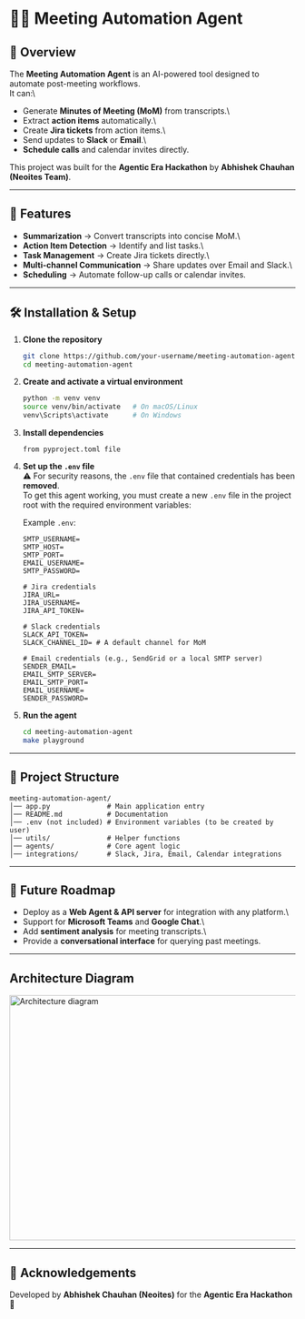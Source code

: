 # 🧑‍💻 Meeting Automation Agent

## 📌 Overview

The **Meeting Automation Agent** is an AI-powered tool designed to
automate post-meeting workflows.\
It can:\
- Generate **Minutes of Meeting (MoM)** from transcripts.\
- Extract **action items** automatically.\
- Create **Jira tickets** from action items.\
- Send updates to **Slack** or **Email**.\
- **Schedule calls** and calendar invites directly.

This project was built for the **Agentic Era Hackathon** by **Abhishek
Chauhan (Neoites Team)**.

------------------------------------------------------------------------

## 🚀 Features

-   **Summarization** → Convert transcripts into concise MoM.\
-   **Action Item Detection** → Identify and list tasks.\
-   **Task Management** → Create Jira tickets directly.\
-   **Multi-channel Communication** → Share updates over Email and
    Slack.\
-   **Scheduling** → Automate follow-up calls or calendar invites.

------------------------------------------------------------------------

## 🛠️ Installation & Setup

1.  **Clone the repository**

    ``` bash
    git clone https://github.com/your-username/meeting-automation-agent.git
    cd meeting-automation-agent
    ```

2.  **Create and activate a virtual environment**

    ``` bash
    python -m venv venv
    source venv/bin/activate   # On macOS/Linux
    venv\Scripts\activate      # On Windows
    ```

3.  **Install dependencies**

    ```from pyproject.toml file```

4.  **Set up the `.env` file**\
    ⚠️ For security reasons, the `.env` file that contained credentials
    has been **removed**.\
    To get this agent working, you must create a new `.env` file in the
    project root with the required environment variables:

    Example `.env`:

    ``` env
    SMTP_USERNAME=
    SMTP_HOST=
    SMTP_PORT=
    EMAIL_USERNAME=
    SMTP_PASSWORD=

    # Jira credentials
    JIRA_URL=
    JIRA_USERNAME=
    JIRA_API_TOKEN=

    # Slack credentials
    SLACK_API_TOKEN=
    SLACK_CHANNEL_ID= # A default channel for MoM
    
    # Email credentials (e.g., SendGrid or a local SMTP server)
    SENDER_EMAIL=
    EMAIL_SMTP_SERVER=
    EMAIL_SMTP_PORT=
    EMAIL_USERNAME=
    SENDER_PASSWORD=
    ```

5.  **Run the agent**

    ``` bash
    cd meeting-automation-agent
    make playground
    ```

------------------------------------------------------------------------

## 📂 Project Structure

    meeting-automation-agent/
    │── app.py              # Main application entry
    │── README.md           # Documentation
    │── .env (not included) # Environment variables (to be created by user)
    │── utils/              # Helper functions
    │── agents/             # Core agent logic
    │── integrations/       # Slack, Jira, Email, Calendar integrations

------------------------------------------------------------------------

## 🔮 Future Roadmap

-   Deploy as a **Web Agent & API server** for integration with any
    platform.\
-   Support for **Microsoft Teams** and **Google Chat**.\
-   Add **sentiment analysis** for meeting transcripts.\
-   Provide a **conversational interface** for querying past meetings.

------------------------------------------------------------------------

## Architecture Diagram

<img width="771" height="431" alt="Architecture diagram" src="https://github.com/user-attachments/assets/3d47c453-7939-4776-82d5-98cf2aa74413" />


------------------------------------------------------------------------

## 🙌 Acknowledgements

Developed by **Abhishek Chauhan (Neoites)** for the **Agentic Era
Hackathon** 🚀
